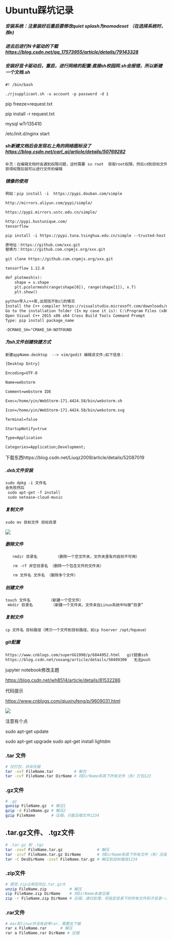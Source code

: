 # Ubuntu踩坑记录

#####  安装系统：注意装好后重启要修改*quiet splash*为nomodeset （在选择系统时，按e)

##### 进去后进行N卡驱动的下载  https://blog.csdn.net/qq_17573955/article/details/79143328  

##### 安装好显卡驱动后，重启，进行网络的配置:直接sh校园网.sh会报错，所以新建一个文档.sh

```txt
#! /bin/bash

./rjsupplicant.sh -u account -p password -d 1
```

pip freeze>request.txt

pip install -r request.txt

mysql wTr135410

/etc/init.d/nginx start

##### sh新建文档后会发现右上角的网络图标没了 https://blog.csdn.net/carl_qi/article/details/50769282

```txt
补充：在编辑文档时会遇到权限问题，这时需要 su root  获取root权限。然后cd到目标文件目录。sudo chmod +w Networkd....
获得权限后就可以进行文件的编辑
```

##### 镜像的使用

```txt
例如：pip install -i  https://pypi.douban.com/simple

http://mirrors.aliyun.com/pypi/simple/

https://pypi.mirrors.ustc.edu.cn/simple/

http://pypi.hustunique.com/
tensorflow   

pip install -i https://pypi.tuna.tsinghua.edu.cn/simple --trusted-host pypi.tuna.tsinghua.edu.cn numpy

原地址：https://github.com/xxx.git
替换为：https://github.com.cnpmjs.org/xxx.git
 
git clone https://github.com.cnpmjs.org/xxx.git

tensorflow 1.12.0

def plotmesh(x):
    shape = x.shape
    plt.pcolormesh(range(shape[0]), range(shape[1]), x.T)
    plt.show()
    
python导入c++库,出现找不到cl的情况
Install the C++ compiler https://visualstudio.microsoft.com/downloads/#build-tools-for-visual-studio-2019
Go to the installation folder (In my case it is): C:\Program Files (x86)\Microsoft Visual C++ Build Tools
Open Visual C++ 2015 x86 x64 Cross Build Tools Command Prompt
Type: pip install package_name

-DCMAKE_SH="CMAKE_SH-NOTFOUND
```

##### 为sh文件创建快捷方式

```txt
新建appName.desktop  --> vim/gedit 编辑该文件;如下信息：

[Desktop Entry]

Encoding=UTF-8

Name=webstorm

Comment=webstorm IDE

Exec=/home/yin/WebStorm-171.4424.58/bin/webstorm.sh

Icon=/home/yin/WebStorm-171.4424.58/bin/webstorm.svg

Terminal=false

StartupNotify=true

Type=Application

Categories=Application;Development;


```

下载东西https://blog.csdn.net/Liuqz2009/article/details/52087019

##### .deb文件安装

```txt
sudo dpkg -i 文件名
会失败然后
 sudo apt-get -f install
 sudo netease-cloud-music
```

##### 复制文件

```txt
sudo mv 目标文件 目标目录  
```

![](https://images2015.cnblogs.com/blog/16576/201607/16576-20160710222051796-1907038675.png)

##### 删除文件

```txt
   rmdir 目录名        （删除一个空文件夹，文件夹里有内容则不可用）

　　rm -rf 非空目录名 （删除一个包含文件的文件夹）

　　rm 文件名 文件名 （删除多个文件）
```

##### 创建文件

```txt
touch 文件名        （新建一个空文件）
 mkdir 目录名        （新建一个文件夹，文件夹在Linux系统中叫做“目录”
```

##### 复制文件

```txt
cp 文件名 目标路径（拷贝一个文件到目标路径，如cp hserver /opt/hqueue）
```



##### git配置

```txt
https://www.cnblogs.com/superGG1990/p/6844952.html   git链接ssh
https://blog.csdn.net/vosang/article/details/50499300   无法push
```



jupyter notebook修改主题

https://blog.csdn.net/wh8514/article/details/81532286

代码提示

<https://www.cnblogs.com/qiuxirufeng/p/9609031.html>







![](https://s2.ax1x.com/2019/03/21/A1dnw4.png)

注意有个点



sudo apt-get update

sudo apt-get upgrade
sudo apt-get install lightdm

### .tar 文件

```bash
# 仅打包，并非压缩
tar -xvf FileName.tar         # 解包
tar -cvf FileName.tar DirName # 将DirName和其下所有文件（夹）打包123
```

### .gz文件

```bash
# .gz
gunzip FileName.gz  # 解压1
gzip -d FileName.gz # 解压2
gzip FileName       # 压缩，只能压缩文件1234
```

## .tar.gz文件、 .tgz文件

```bash
# .tar.gz 和 .tgz
tar -zxvf FileName.tar.gz               # 解压
tar -zcvf FileName.tar.gz DirName       # 将DirName和其下所有文件（夹）压缩
tar -C DesDirName -zxvf FileName.tar.gz # 解压到目标路径1234
```

### .zip文件

```bash
# 感觉.zip占用空间比.tar.gz大
unzip FileName.zip          # 解压
zip FileName.zip DirName    # 将DirName本身压缩
zip -r FileName.zip DirName # 压缩，递归处理，将指定目录下的所有文件和子目录一并压缩1234
```

### .rar文件

```bash
# mac和linux并没有自带rar，需要去下载
rar x FileName.rar      # 解压
rar a FileName.rar DirName # 压缩
```

